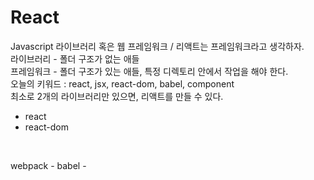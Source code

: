 # React
Javascript 라이브러리 혹은 웹 프레임워크 / 리액트는 프레임워크라고 생각하자.
<br>
라이브러리 - 폴더 구조가 없는 애들
<br>
프레임워크 - 폴더 구조가 있는 애들, 특정 디렉토리 안에서 작업을 해야 한다.
<br>
오늘의 키워드 : react, jsx, react-dom, babel, component
<br>
최소로 2개의 라이브러리만 있으면, 리액트를 만들 수 있다.
<br>

- react
- react-dom


<br>

webpack - 
babel - 
<br>
